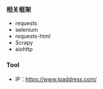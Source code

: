 ### 相关框架

+ requests
+ selenium
+ requests-html
+ Scrapy
+ aiohttp

### Tool

+ IP：https://www.ipaddress.com/
